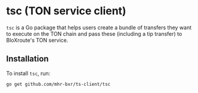 # tsc (TON service client)

`tsc` is a Go package that helps users create a bundle of transfers they want to execute on the TON chain and pass these (including a tip transfer) to BloXroute's TON service.

## Installation

To install `tsc`, run:

```bash
go get github.com/mhr-bxr/ts-client/tsc
```
